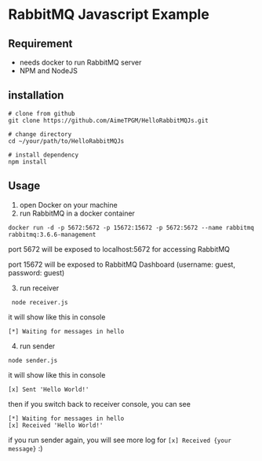 # RabbitMQ Javascript Example

## Requirement

* needs docker to run RabbitMQ server
* NPM and NodeJS

## installation

```
# clone from github
git clone https://github.com/AimeTPGM/HelloRabbitMQJs.git

# change directory
cd ~/your/path/to/HelloRabbitMQJs

# install dependency
npm install
```

## Usage

1. open Docker on your machine
2. run RabbitMQ in a docker container

```
docker run -d -p 5672:5672 -p 15672:15672 -p 5672:5672 --name rabbitmq rabbitmq:3.6.6-management
```

port 5672 will be exposed to localhost:5672 for accessing RabbitMQ

port 15672 will be exposed to RabbitMQ Dashboard (username: guest, password: guest)

3. run receiver

``` node receiver.js```

it will show like this in console

```
[*] Waiting for messages in hello
```

4. run sender

```node sender.js```

it will show like this in console

```
[x] Sent 'Hello World!'
```

then if you switch back to receiver console, you can see

```
[*] Waiting for messages in hello
[x] Received 'Hello World!'
```

if you run sender again, you will see more log for `[x] Received {your message}` :)